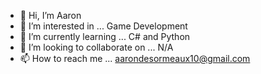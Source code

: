 - 👋 Hi, I’m Aaron
- 👀 I’m interested in ... Game Development
- 🌱 I’m currently learning ... C# and Python
- 💞️ I’m looking to collaborate on ... N/A
- 📫 How to reach me ... aarondesormeaux10@gmail.com

<!---
aarondes10/aarondes10 is a ✨ special ✨ repository because its `README.md` (this file) appears on your GitHub profile.
You can click the Preview link to take a look at your changes.
--->
